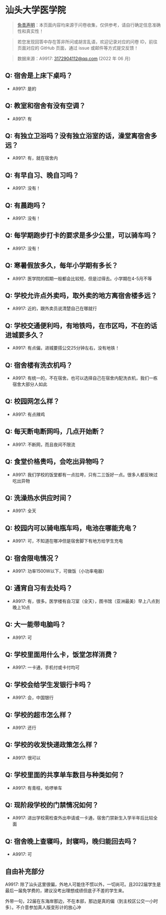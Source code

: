 # 汕头大学医学院

> [免责声明](https://colleges.chat/#_3)：本页面内容均来源于问卷收集，仅供参考，请自行确定信息准确性和真实性！

> 若您发现回答中存在答非所问或胡言乱语，欢迎记录对应的问卷 ID，前往页面对应的 GitHub 页面，通过 issue 或邮件等方式提交反馈！

> 数据来源：A9917: 3172904112@qq.com (2022 年 06 月)

## Q: 宿舍是上床下桌吗？

- A9917: 是的

## Q: 教室和宿舍有没有空调？

- A9917: 有

## Q: 有独立卫浴吗？没有独立浴室的话，澡堂离宿舍多远？

- A9917: 有，就在宿舍内

## Q: 有早自习、晚自习吗？

- A9917: 没有！

## Q: 有晨跑吗？

- A9917: 没有！

## Q: 每学期跑步打卡的要求是多少公里，可以骑车吗？

- A9917: 没有！

## Q: 寒暑假放多久，每年小学期有多长？

- A9917: 医学院的假期一般都会比较短，但是过得去。小学期在4-5月不等

## Q: 学校允许点外卖吗，取外卖的地方离宿舍楼多远？

- A9917: 近的，跟外卖员说清楚自己在哪就行

## Q: 学校交通便利吗，有地铁吗，在市区吗，不在的话进城要多久？

- A9917: 有点偏，进城要搭公交25分钟左右，没有地铁！

## Q: 宿舍楼有洗衣机吗？

- A9917: 有统一的，不在宿舍。也可以选择自己在宿舍内配洗衣机，我们一栋宿舍大部分人如此

## Q: 校园网怎么样？

- A9917: 有点辣鸡

## Q: 每天断电断网吗，几点开始断？

- A9917: 不断网，而且夜间不限流

## Q: 食堂价格贵吗，会吃出异物吗？

- A9917: 我们学校的饭堂都有一点拉垮，只有二三饭好一点。很多人都反映过吃出异物

## Q: 洗澡热水供应时间？

- A9917: 全天

## Q: 校园内可以骑电瓶车吗，电池在哪能充电？

- A9917: 可，不知道在哪冲但是宿舍脚下有地方给学生充电

## Q: 宿舍限电情况？

- A9917: 功率1500W以下，可做饭（小功率电器）

## Q: 通宵自习有去处吗？

- A9917: 有，很多。医学楼有自习室（全天），图书馆（亚洲最美）早上八点到晚上10点

## Q: 大一能带电脑吗？

- A9917: 可

## Q: 学校里面用什么卡，饭堂怎样消费？

- A9917: 一卡通，手机付或卡付均可

## Q: 学校会给学生发银行卡吗？

- A9917: 会，中国银行

## Q: 学校的超市怎么样？

- A9917: 还行

## Q: 学校的收发快递政策怎么样？

- A9917: 很可以

## Q: 学校里面的共享单车数目与种类如何？

- A9917: 有青桔，哈啰单车

## Q: 现阶段学校的门禁情况如何？

- A9917: 进出学校需检查外出申请或一卡通，宿舍门禁新生入学半年后比较全面

## Q: 宿舍晚上查寝吗，封寝吗，晚归能回去吗？

- A9917: 可

## 自由补充部分

A9917: 除了汕头这里很偏，外地人可能住不惯以外，一切尚可。且2022届学生是最后一届免学费的，建议没考出理想成绩但底子不差的学生来。

外带一句，22届在东海岸那边，不在本部，那边是真的偏（到主校区公交一小时多）。不介意参加真人版变形计的放心冲